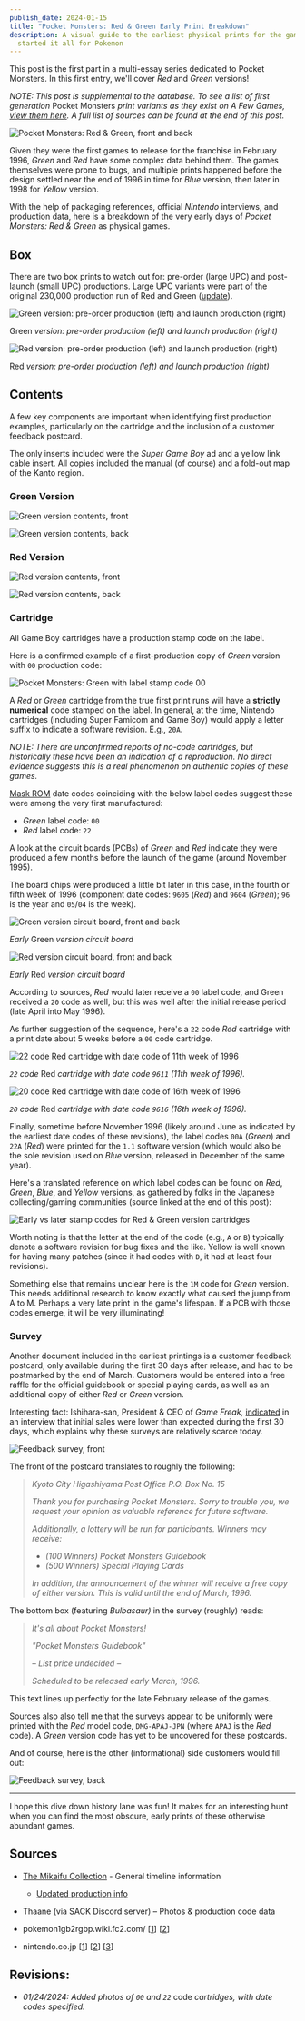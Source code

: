 ```yaml
---
publish_date: 2024-01-15
title: "Pocket Monsters: Red & Green Early Print Breakdown"
description: A visual guide to the earliest physical prints for the games that
  started it all for Pokemon
---
```

This post is the first part in a multi-essay series dedicated to Pocket Monsters. In this first entry, we'll cover *Red* and *Green* versions!

*NOTE: This post is supplemental to the database. To see a list of first generation* Pocket Monsters *print variants as they exist on A Few Games, [view them here](https://www.afew.games/?search=pocket+monsters&platform=game+boy). A full list of sources can be found at the end of this post.*

![Pocket Monsters: Red & Green, front and back](/uploads/red-green-hero.jpg)

Given they were the first games to release for the franchise in February 1996, *Green* and *Red* have some complex data behind them. The games themselves were prone to bugs, and multiple prints happened before the design settled near the end of 1996 in time for *Blue* version, then later in 1998 for *Yellow* version.

With the help of packaging references, official *Nintendo* interviews, and production data, here is a breakdown of the very early days of *Pocket Monsters: Red & Green* as physical games.

## Box

T﻿here are two box prints to watch out for: pre-order (large UPC) and post-launch (small UPC) productions. Large UPC variants were part of the original 230,000 production run of Red and Green ([update](https://www.afew.games/essays/pocket-monsters-red-green-variant-updates)).

![Green version: pre-order production (left) and launch production (right)](/uploads/green-box-early-and-late.png)

Green *version: pre-order production (left) and launch production (right)*

![Red version: pre-order production (left) and launch production (right)](/uploads/red-box-early-and-late.png)

Red *version: pre-order production (left) and launch production (right)*

## Contents

A few key components are important when identifying first production examples, particularly on the cartridge and the inclusion of a customer feedback postcard.

The only inserts included were the *Super Game Boy* ad and a yellow link cable insert. All copies included the manual (of course) and a fold-out map of the Kanto region.

### Green Version

![Green version contents, front](/uploads/green-contents.png)

![Green version contents, back](/uploads/green-contents-back.png)

### Red Version

![Red version contents, front](/uploads/red-contents.png)

![Red version contents, back](/uploads/red-contents-back.png)

### Cartridge

All Game Boy cartridges have a production stamp code on the label.

Here is a confirmed example of a first-production copy of *Green* version with `00` production code:

![Pocket Monsters: Green with label stamp code 00](/uploads/green-cart-label.png)

A *Red* or *Green* cartridge from the true first print runs will have a **strictly numerical** code stamped on the label. In general, at the time, Nintendo cartridges (including Super Famicom and Game Boy) would apply a letter suffix to indicate a software revision. E.g., `20A`.

*NOTE: There are unconfirmed reports of no-code cartridges, but historically these have been an indication of a reproduction. No direct evidence suggests this is a real phenomenon on authentic copies of these games.*

[Mask ROM](https://handwiki.org/wiki/Mask_ROM) date codes coinciding with the below label codes suggest these were among the very first manufactured:

* *Green* label code: `00`
* *Red* label code: `22`

A look at the circuit boards (PCBs) of *Green* and *Red* indicate they were produced a few months before the launch of the game (around November 1995).

The board chips were produced a little bit later in this case, in the fourth or fifth week of 1996 (component date codes: `9605` (*Red*) and `9604` (*Green*); `96` is the year and `05`/`04` is the week).

![Green version circuit board, front and back](/uploads/green-00-cart.jpeg)

*Early* Green *version circuit board*

![Red version circuit board, front and back](/uploads/red-22-cart.jpeg)

*Early* Red *version circuit board*

According to sources, *Red* would later receive a `00` label code, and Green received a `20` code as well, but this was well after the initial release period (late April into May 1996).

A﻿s further suggestion of the sequence, h﻿ere's a `22` code *R﻿ed* cartridge w﻿ith a print date about 5 weeks before a `00` code cartridge.

![22 code Red cartridge with date code of 11th week of 1996](/uploads/red-22-code-9611.png)

*`22` code* Red *cartridge with date code `9611` (11th week of 1996).*

![20 code Red cartridge with date code of 16th week of 1996](/uploads/red-20-code-9616.png)

*`20` code* Red *cartridge with date code `9616` (16th week of 1996).*

Finally, sometime before November 1996 (likely around June as indicated by the earliest date codes of these revisions), the label codes `00A` (*Green*) and `22A` (*Red*) were printed for the `1.1` software version (which would also be the sole revision used on *Blue* version, released in December of the same year).

Here's a translated reference on which label codes can be found on *Red*, *Green*, *Blue*, and *Yellow* versions, as gathered by folks in the Japanese collecting/gaming communities (source linked at the end of this post):

![Early vs later stamp codes for Red & Green version cartridges](/uploads/cart-code-table.png)

Worth noting is that the letter at the end of the code (e.g., `A` or `B`) typically denote a software revision for bug fixes and the like. Yellow is well known for having many patches (since it had codes with `D`, it had at least four revisions).

Something else that remains unclear here is the `1M` code for *Green* version. This needs additional research to know exactly what caused the jump from A to M. Perhaps a very late print in the game's lifespan. If a PCB with those codes emerge, it will be very illuminating!

### Survey

Another document included in the earliest printings is a customer feedback postcard, only available during the first 30 days after release, and had to be postmarked by the end of March. Customers would be entered into a free raffle for the official guidebook or special playing cards, as well as an additional copy of either *Red* or *Green* version.

Interesting fact: Ishihara-san, President & CEO of *Game Freak,* [indicated](https://iwataasks.nintendo.com/interviews/ds/pokemon/0/0/) in an interview that initial sales were lower than expected during the first 30 days, which explains why these surveys are relatively scarce today.

![Feedback survey, front](/uploads/survey-front.png)

The front of the postcard translates to roughly the following:

> *Kyoto City Higashiyama Post Office P.O. Box No. 15*
>
> *Thank you for purchasing Pocket Monsters. Sorry to trouble you, we request your opinion as valuable reference for future software.*
>
> *Additionally, a lottery will be run for participants. Winners may receive:*
>
> * *(100 Winners) Pocket Monsters Guidebook*
> * *(500 Winners) Special Playing Cards*
>
> *In addition, the announcement of the winner will receive a free copy of either version. This is valid until the end of March, 1996.*

The bottom box (featuring *Bulbasaur)* in the survey (roughly) reads:

> *It's all about Pocket Monsters!*
>
> *"Pocket Monsters Guidebook"*
>
> *– List price undecided –*
>
> *Scheduled to be released early March, 1996.*

This text lines up perfectly for the late February release of the games.

Sources also also tell me that the surveys appear to be uniformly were printed with the *Red* model code, `DMG-APAJ-JPN` (where `APAJ` is the *Red* code). A *Green* version code has yet to be uncovered for these postcards.

And of course, here is the other (informational) side customers would fill out:

![Feedback survey, back](/uploads/survey-back.png)

- - -

I hope this dive down history lane was fun! It makes for an interesting hunt when you can find the most obscure, early prints of these otherwise abundant games.

## Sources

* [The Mikaifu Collection](https://www.instagram.com/mikaifucollection/) - General timeline information

  * [U﻿pdated production info](https://www.afew.games/essays/pocket-monsters-red-green-variant-updates)
* Thaane (via SACK Discord server) – Photos & production code data
* pokemon1gb2rgbp.wiki.fc2.com/ [[1](https://pokemon1gb2rgbp.wiki.fc2.com/)] [[2](https://pokemon1gb2rgbp.wiki.fc2.com/wiki/初期版・後期版の違い)]
* nintendo.co.jp [[1](https://www.nintendo.co.jp/n02/dmg/apajapbj/index.html)] [[2](https://www.nintendo.co.jp/n02/dmg/apej/index.html)] [[3](https://www.nintendo.co.jp/n02/dmg/apsj/index.html)]

## R﻿evisions:

* *0﻿1/24/2024: Added photos of `00` and `22`* c﻿ode *cartridges, with date codes specified.*